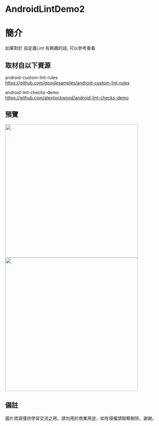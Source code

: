 # AndroidLintDemo2

簡介
==================================
如果對於 自定義Lint  有興趣的話, 可以參考看看                               

取材自以下資源
--------
android-custom-lint-rules                                                                 
https://github.com/googlesamples/android-custom-lint-rules    

android-lint-checks-demo                                                                 
https://github.com/alexjlockwood/android-lint-checks-demo 
                                                                                                                  
預覽
--------
<p align="left">
  <img src="https://i.imgur.com/CLIEz0Q.jpg" width="430"/>
  <img src="https://i.imgur.com/PS9MZME.jpg" width="430"/>
</p> 

備註
--------
圖片資源僅供學習交流之用，請勿用於商業用途，如有侵權請聯繫刪除，謝謝。

